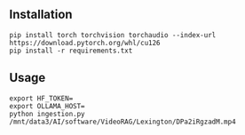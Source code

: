## Installation

```
pip install torch torchvision torchaudio --index-url https://download.pytorch.org/whl/cu126
pip install -r requirements.txt
```

## Usage

```
export HF_TOKEN=
export OLLAMA_HOST=
python ingestion.py /mnt/data3/AI/software/VideoRAG/Lexington/DPa2iRgzadM.mp4
```
